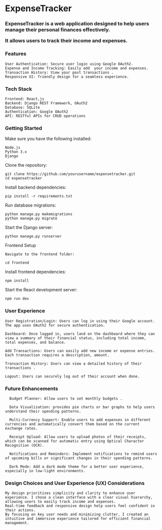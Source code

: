 <h1>ExpenseTracker</h1>

<h3>ExpenseTracker is a web application designed to help users manage their personal finances effectively.

It allows users to track their income and expenses.</h3>

<h3>Features</h3>

    User Authentication: Secure user login using Google OAuth2.
    Expense and Income Tracking: Easily add  your income and expenses.
    Transaction History: View your past transactions .
    Responsive UI: friendly design for a seamless experience.

<h3>Tech Stack</h3>

    Frontend: React,js
    Backend: Django REST Framework, OAuth2
    Database: SQLite
    Authentication: Google OAuth2
    API: RESTful APIs for CRUD operations

<h3>Getting Started</h3>

Make sure you have the following installed:

    Node.js
    Python 3.x
    Django

Clone the repository:

    git clone https://github.com/yourusername/expensetracker.git
    cd expensetracker

Install backend dependencies:

    pip install -r requirements.txt

Run database migrations:

    python manage.py makemigrations
    python manage.py migrate

Start the Django server:

    python manage.py runserver

Frontend Setup

    Navigate to the frontend folder:

    cd frontend

Install frontend dependencies:

    npm install

Start the React development server:

    npm run dev

<h3>User Experience</h3>

    User Registration/Login: Users can log in using their Google account. The app uses OAuth2 for secure authentication.
    
    Dashboard: Once logged in, users land on the dashboard where they can view a summary of their financial status, including total income, total expenses, and balance.
    
    Add Transactions: Users can easily add new income or expense entries. Each transaction requires a description, amount.
    
    Transaction History: Users can view a detailed history of their transactions .
    
    Logout: Users can securely log out of their account when done.

<h3>Future Enhancements</h3>

      Budget Planner: Allow users to set monthly budgets .
    
      Data Visualization: provides pie charts or bar graphs to help users understand their spending patterns.
    
      Multi-Currency Support: Enable users to add expenses in different currencies and automatically convert them based on the current exchange rates.
    
      Receipt Upload: Allow users to upload photos of their receipts, which can be scanned for automatic entry using Optical Character Recognition (OCR).
    
      Notifications and Reminders: Implement notifications to remind users of upcoming bills or significant changes in their spending patterns.
    
      Dark Mode: Add a dark mode theme for a better user experience, especially in low-light environments.


<h3>Design Choices and User Experience (UX) Considerations</h3>

    My design prioritizes simplicity and clarity to enhance user experience. I chose a clean interface with a clear visual hierarchy, allowing users to easily track income and expenses.
    Real-time feedback and responsive design help users feel confident in their actions. 
    By focusing on key user needs and minimizing clutter, I created an intuitive and immersive experience tailored for efficient financial management.
    
